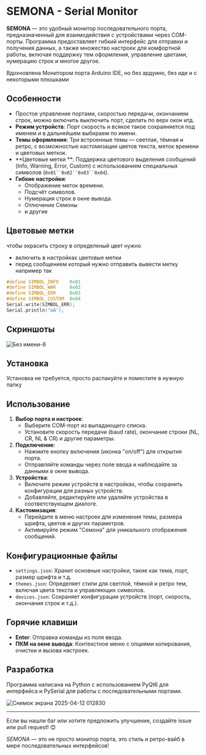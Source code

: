 # SEMONA - Serial Monitor

**SEMONA** — это удобный монитор последовательного порта, предназначенный для взаимодействия с устройствами через COM-порты. Программа предоставляет гибкий интерфейс для отправки и получения данных, а также множество настроек для комфортной работы, включая поддержку тем оформления, управление цветами, нумерацию строк и многое другое.

Вдохновлена Монитором порта Arduino IDE, но без ардуино, без иде и с некоторыми плюшками

## Особенности

-  Простое управление портами, скоростью передачи, окончанием строк, можно включить выключить порт, сделать по верх окон итд.
- **Режим устройств**: Порт скорость и всякое такое сохраяняется под именем и в дальнейшем выбираем по имени.
- **Темы оформления**: Три встроенные темы — светлая, тёмная и ретро, с возможностью кастомизации цветов текста, меток времени и цветовых меткок.
- **Цветовые метки **: Поддержка цветового выделения сообщений (Info, Warning, Error, Custom) с использованием специальных символов (`0x01``0x02``0x03``0x04`).
- **Гибкие настройки**:
  - Отображение меток времени.
  - Подсчёт символов.
  - Нумерация строк в окне вывода.
  - Отлючение Семоны
  - и другие

## Цветовые метки 
чтобы окрасить строку в определеный цвет нужно 
- включить в настройках цветовые метки
- перед сообщением который нужно отправить вывести метку
  например так 
```CPP
#define SIMBOL_INFO    0x01
#define SIMBOL_WAR     0x02
#define SIMBOL_ERR     0x03
#define SIMBOL_CUSTOM  0x04
Serial.write(SIMBOL_ERR);
Serial.println("ой');
```

## Скриншоты

![Без имени-8](https://github.com/user-attachments/assets/d219311f-65d3-422c-a73c-01f55ba05d7c)





## Установка
Установка не требуется, просто распакуйте и поместите в нужную папку

## Использование

1. **Выбор порта и настроек**:
   - Выберите COM-порт из выпадающего списка.
   - Установите скорость передачи (baud rate), окончание строки (NL, CR, NL & CR) и другие параметры.
2. **Подключение**:
   - Нажмите кнопку включения (иконка "on/off") для открытия порта.
   - Отправляйте команды через поле ввода и наблюдайте за данными в окне вывода.
3. **Устройства**:
   - Включите режим устройств в настройках, чтобы сохранить конфигурации для разных устройств.
   - Добавляйте, редактируйте или удаляйте устройства в соответствующем диалоге.
4. **Кастомизация**:
   - Перейдите в меню настроек для изменения темы, размера шрифта, цветов и других параметров.
   - Активируйте режим "Семона" для уникального отображения сообщений.

## Конфигурационные файлы

- `settings.json`: Хранит основные настройки, такие как тема, порт, размер шрифта и т.д.
- `themes.json`: Определяет стили для светлой, тёмной и ретро тем, включая цвета текста и управляющих символов.
- `devices.json`: Сохраняет конфигурации устройств (порт, скорость, окончания строк и т.д.).

## Горячие клавиши

- **Enter**: Отправка команды из поля ввода.
- **ПКМ на окне вывода**: Контекстное меню с опциями копирования, очистки и вызова настроек.


## Разработка

Программа написана на Python с использованием PyQt6 для интерфейса и PySerial для работы с последовательными портами.



![Снимок экрана 2025-04-12 012830](https://github.com/user-attachments/assets/ef79a70f-7708-46dc-87b3-014b1be71f14)

---

Если вы нашли баг или хотите предложить улучшение, создайте issue или pull request! 😊

*SEMONA* — это не просто монитор порта, это стиль и ретро-вайб в мире последовательных интерфейсов!
